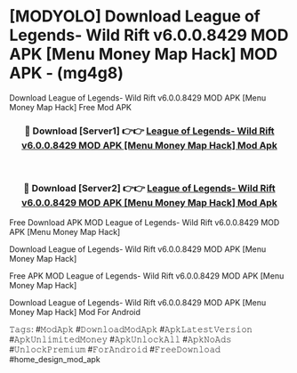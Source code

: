 # [MODYOLO] Download League of Legends- Wild Rift v6.0.0.8429 MOD APK [Menu Money Map Hack] MOD APK - (mg4g8)
Download League of Legends- Wild Rift v6.0.0.8429 MOD APK [Menu Money Map Hack] Free Mod APK

<div align="center">
<h3>🔴 Download [Server1] 👉👉 <a href="https://apk-comot.site?title=League_of_Legends-_Wild_Rift_v6.0.0.8429_MOD_APK_[Menu_Money_Map_Hack]">League of Legends- Wild Rift v6.0.0.8429 MOD APK [Menu Money Map Hack] Mod Apk</a></h3><br>

<h3>🔴 Download [Server2] 👉👉 <a href="https://apk-comot.site?title=League_of_Legends-_Wild_Rift_v6.0.0.8429_MOD_APK_[Menu_Money_Map_Hack]">League of Legends- Wild Rift v6.0.0.8429 MOD APK [Menu Money Map Hack] Mod Apk</a></h3>
</div>


Free Download APK MOD League of Legends- Wild Rift v6.0.0.8429 MOD APK [Menu Money Map Hack]

Download League of Legends- Wild Rift v6.0.0.8429 MOD APK [Menu Money Map Hack] 

Free APK MOD League of Legends- Wild Rift v6.0.0.8429 MOD APK [Menu Money Map Hack] 

Download League of Legends- Wild Rift v6.0.0.8429 MOD APK [Menu Money Map Hack] Mod For Android

𝚃𝚊𝚐𝚜: #𝙼𝚘𝚍𝙰𝚙𝚔 #𝙳𝚘𝚠𝚗𝚕𝚘𝚊𝚍𝙼𝚘𝚍𝙰𝚙𝚔 #𝙰𝚙𝚔𝙻𝚊𝚝𝚎𝚜𝚝𝚅𝚎𝚛𝚜𝚒𝚘𝚗 #𝙰𝚙𝚔𝚄𝚗𝚕𝚒𝚖𝚒𝚝𝚎𝚍𝙼𝚘𝚗𝚎𝚢 #𝙰𝚙𝚔𝚄𝚗𝚕𝚘𝚌𝚔𝙰𝚕𝚕 #𝙰𝚙𝚔𝙽𝚘𝙰𝚍𝚜 #𝚄𝚗𝚕𝚘𝚌𝚔𝙿𝚛𝚎𝚖𝚒𝚞𝚖 #𝙵𝚘𝚛𝙰𝚗𝚍𝚛𝚘𝚒𝚍 #𝙵𝚛𝚎𝚎𝙳𝚘𝚠𝚗𝚕𝚘𝚊𝚍 #home_design_mod_apk